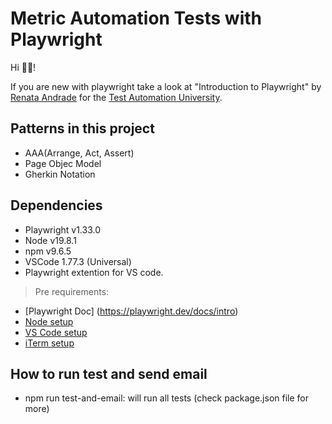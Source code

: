 # Metric Automation Tests with Playwright

Hi 👋🏽!

If you are new with playwright take a look at "Introduction to Playwright" by [Renata Andrade](https://testingwithrenata.com/) for the [Test Automation University](https://testautomationu.applitools.com/).

 ## Patterns in this project
 - AAA(Arrange, Act, Assert)
 - Page Objec Model
 - Gherkin Notation

## Dependencies

- Playwright v1.33.0
- Node v19.8.1
- npm v9.6.5
- VSCode 1.77.3 (Universal)
- Playwright extention for VS code.

> Pre requirements: 
- [Playwright Doc] (https://playwright.dev/docs/intro)
- [Node setup](https://nodejs.dev/en/learn/how-to-install-nodejs/)
- [VS Code setup](https://code.visualstudio.com/learn/get-started/basics)
- [iTerm setup](https://iterm2.com/documentation-one-page.html)

## How to run test and send email

- npm run test-and-email: will run all tests (check package.json file for more)